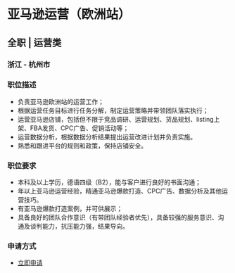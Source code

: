 
# 亚马逊运营（欧洲站）
## 全职  |  运营类
### 浙江 - 杭州市

### 职位描述
- 负责亚马逊欧洲站的运营工作；
- 根据运营任务目标进行任务分解，制定运营策略并带领团队落实执行；
- 运营亚马逊店铺，包括但不限于竞品调研、运营规划、货品规划、listing上架、FBA发货、CPC广告、促销活动等；
- 运营数据分析，根据数据分析结果提出运营改进计划并负责实施。
- 熟悉和跟进平台的规则和政策，保持店铺安全。
### 职位要求
- 本科及以上学历，德语四级（B2），能与客户进行良好的书面沟通；
- 年以上亚马逊运营经验，精通亚马逊爆款打造、CPC广告、数据分析及其他运营技巧。
- 有亚马逊爆款打造案例，并可供展示；
- 具备良好的团队合作意识（有带团队经验者优先），具备较强的服务意识、沟通及谈判能力，抗压能力强，结果导向。
### 申请方式
- <a href="mailto:hr@tuya.com?subject=求职简历-亚马逊运营（欧洲站）-来自GitHub">立即申请</a>